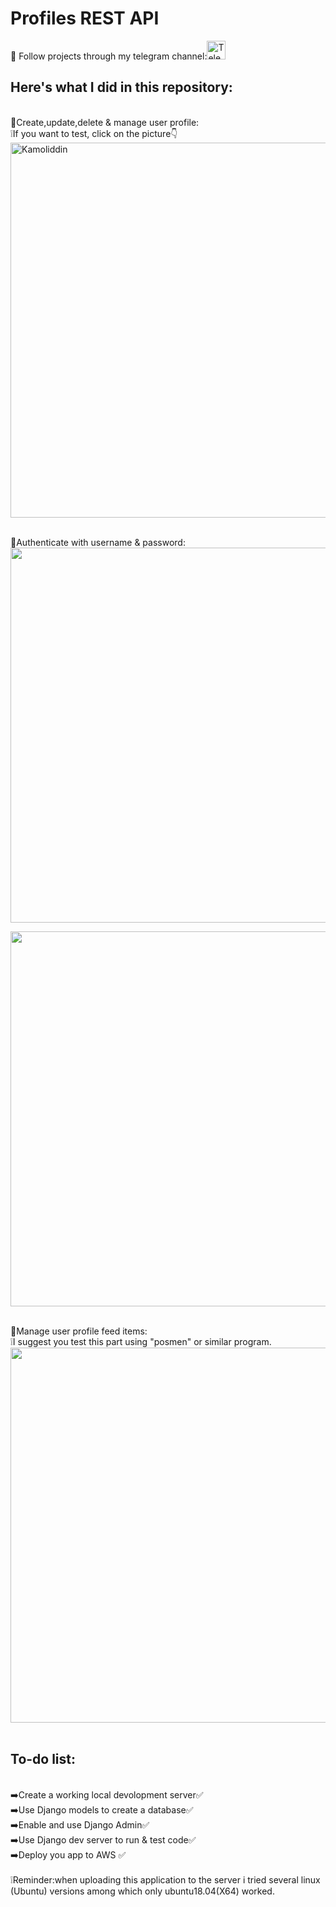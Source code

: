 # Profiles REST API

👀 Follow projects through my telegram channel:<a href="https://t.me/my_partfolio_web" target='_blank'><img height="30em" src="https://telegra.ph/file/6dab703f0e680b0ed613f.png" alt = "Telegram"/></a>
<br/>

<h2>Here's what I did in this repository:</h2><br/>
🔗Create,update,delete & manage user profile:<br/>
❕If you want to test, click on the picture👇<br/>
<a href="http://139.59.140.92/api/hello-view/" target='_blank'><img height="600px" src="https://user-images.githubusercontent.com/104998959/210186604-31fe9705-7d37-46a8-a907-d3e553f7e930.png" alt="Kamoliddin" align = "center"/></a><br/><br/>

🔗Authenticate with username & password:<br>
<a href="http://139.59.140.92/api/profile/" target='_blank'><img height="600px" src="https://user-images.githubusercontent.com/104998959/210187078-dc73a625-d886-4aad-b3d3-ce607bc585d7.png"></a>

<a href="http://139.59.140.92/api/profile/" target='_blank'><img height="600px" src="https://user-images.githubusercontent.com/104998959/210187146-1b87b508-afb8-4c14-9966-35f27a0a8890.png"></a><br/><br/>

🔗Manage user profile feed items:<br/>
❕I suggest you test this part using "posmen" or similar program.<br/>
<a href="http://139.59.140.92/api/feed/" target='_blank'><img height="600px" src="https://user-images.githubusercontent.com/104998959/210187283-e6e78afc-aa7d-4eae-bc3c-90273cb5c866.png"></a><br/><br/>

<h2>To-do list:</h2><br/>
➡️Create a working local devolopment server✅<br/>
➡️Use Django models to create a database✅<br/>
➡️Enable and use Django Admin✅<br/>
➡️Use Django dev server to run & test code✅<br/>
➡️Deploy you app to AWS ✅<br/><br/>
❕Reminder:when uploading this application to the server i tried several linux (Ubuntu) versions among which only ubuntu18.04(X64) worked.
